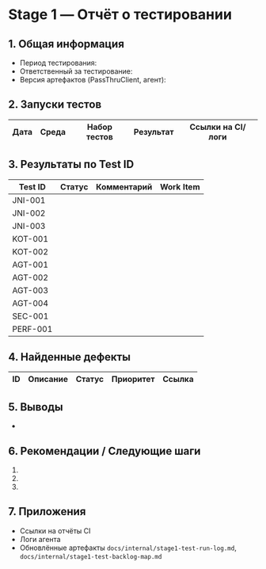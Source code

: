 # Stage 1 — Отчёт о тестировании

## 1. Общая информация

- Период тестирования:
- Ответственный за тестирование:
- Версия артефактов (PassThruClient, агент):

## 2. Запуски тестов

| Дата | Среда | Набор тестов | Результат | Ссылки на CI/логи |
|------|-------|--------------|-----------|-------------------|

## 3. Результаты по Test ID

| Test ID | Статус | Комментарий | Work Item |
|---------|--------|-------------|-----------|
| JNI-001 |  |  |  |
| JNI-002 |  |  |  |
| JNI-003 |  |  |  |
| KOT-001 |  |  |  |
| KOT-002 |  |  |  |
| AGT-001 |  |  |  |
| AGT-002 |  |  |  |
| AGT-003 |  |  |  |
| AGT-004 |  |  |  |
| SEC-001 |  |  |  |
| PERF-001 |  |  |  |

## 4. Найденные дефекты

| ID | Описание | Статус | Приоритет | Ссылка |
|----|----------|--------|-----------|--------|

## 5. Выводы

-

## 6. Рекомендации / Следующие шаги

1. 
2. 
3. 

## 7. Приложения

- Ссылки на отчёты CI
- Логи агента
- Обновлённые артефакты `docs/internal/stage1-test-run-log.md`, `docs/internal/stage1-test-backlog-map.md`
